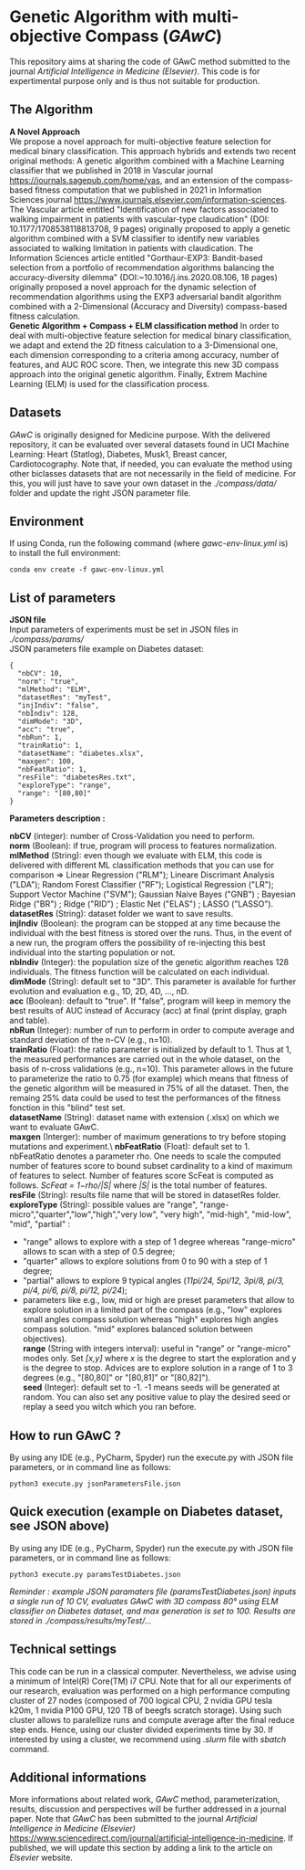 # Genetic Algorithm with multi-objective Compass (*GAwC*)

This repository aims at sharing the code of GAwC method submitted to the journal *Artificial Intelligence in Medicine (Elsevier)*. This code is for expertimental purpose only and is thus not suitable for production.

## The Algorithm

**A Novel Approach**\
We propose a novel approach for multi-objective feature selection for medical binary classification. This approach hybrids and extends two recent original methods: A genetic algorithm combined with a Machine Learning classifier that we published in 2018 in Vascular journal https://journals.sagepub.com/home/vas, and an extension of the compass-based fitness computation that we published in 2021 in Information Sciences journal https://www.journals.elsevier.com/information-sciences. The Vascular article entitled "Identification of new factors associated to walking impairment in patients with vascular-type claudication" (DOI: 10.1177/1708538118813708, 9 pages) originally proposed to apply a genetic algorithm combined with a SVM classifier to identify new variables associated to walking limitation in patients with claudication. The Information Sciences article entitled "Gorthaur-EXP3: Bandit-based selection from a portfolio of recommendation algorithms balancing the accuracy-diversity dilemma" (DOI:~10.1016/j.ins.2020.08.106, 18 pages) originally proposed a novel approach for the dynamic selection of recommendation algorithms using the EXP3 adversarial bandit algorithm combined with a 2-Dimensional (Accuracy and Diversity) compass-based fitness calculation.\
**Genetic Algorithm + Compass + ELM classification method**
In order to deal with multi-objective feature selection for medical binary classification, we adapt and extend the 2D fitness calculation to a 3-Dimensional one, each dimension corresponding to a criteria among accuracy, number of features, and AUC ROC score. Then, we integrate this new 3D compass approach into the original genetic algorithm. Finally, Extrem Machine Learning (ELM) is used for the classification process.

## Datasets

*GAwC* is originally designed for Medicine purpose. With the delivered repository, it can be evaluated over several datasets found in UCI Machine Learning: Heart (Statlog), Diabetes, Musk1, Breast cancer, Cardiotocography. Note that, if needed, you can evaluate the method using other biclasses datasets that are not necessarily in the field of medicine. For this, you will just have to save your own dataset in the *./compass/data/* folder and update the right JSON parameter file.


## Environment
If using Conda, run the following command (where *gawc-env-linux.yml* is) to install the full environment:
```
conda env create -f gawc-env-linux.yml
```


## List of parameters

**JSON file**\
Input parameters of experiments must be set in JSON files in *./compass/params/*\
JSON parameters file example on Diabetes dataset:
```
{
  "nbCV": 10,
  "norm": "true",
  "mlMethod": "ELM",
  "datasetRes": "myTest",
  "injIndiv": "false",
  "nbIndiv": 128,
  "dimMode": "3D",
  "acc": "true",
  "nbRun": 1,
  "trainRatio": 1,
  "datasetName": "diabetes.xlsx",
  "maxgen": 100,
  "nbFeatRatio": 1,
  "resFile": "diabetesRes.txt",
  "exploreType": "range",
  "range": "[80,80]"
}
```
**Parameters description :**

**nbCV** (integer): number of Cross-Validation you need to perform.\
**norm** (Boolean): if true, program will process to features normalization.\
**mlMethod** (String): even though we evaluate with ELM, this code is delivered with different ML classification methods that you can use for comparison => Linear Regression ("RLM"); Lineare Discrimant Analysis ("LDA"); Random Forest Classifier ("RF"); Logistical Regression ("LR"); Support Vector Machine ("SVM"); Gaussian Naive Bayes ("GNB") ; Bayesian Ridge ("BR") ;  Ridge ("RID") ; Elastic Net ("ELAS") ; LASSO ("LASSO").\
**datasetRes** (String): dataset folder we want to save results.\
**injIndiv** (Boolean): the program can be stopped at any time because the individual with the best fitness is stored over the runs. Thus, in the event of a new run, the program offers the possibility of re-injecting this best individual into the starting population or not.\
**nbIndiv** (Integer): the population size of the genetic algorithm reaches 128 individuals. The fitness function will be calculated on each individual.\
**dimMode** (String): default set to "3D". This parameter is available for further evolution and evaluation e.g., 1D, 2D, 4D, ..., nD.\
**acc** (Boolean): default to "true". If "false", program will keep in memory the best results of AUC instead of Accuracy (acc) at final (print display, graph and table).\
**nbRun** (Integer): number of run to perform in order to compute average and standard deviation of the n-CV (e.g., n=10).\
**trainRatio** (Float): the ratio parameter is initialized by default to 1. Thus at 1, the measured performances are carried out in the whole dataset, on the basis of n-cross validations (e.g., n=10). This parameter allows in the future to parameterize the ratio to 0.75 (for example) which means that fitness of the genetic algorithm will be measured in 75% of all the dataset. Then, the remaing 25% data could be used to test the performances of the fitness fonction in this "blind" test set.\
**datasetName** (String): dataset name with extension (.xlsx) on which we want to evaluate GAwC.\
**maxgen** (Interger): number of maximum generations to try before stoping mutations and experiment.\ 
**nbFeatRatio** (Float): default set to 1. nbFeatRatio denotes a parameter rho. One needs to scale the computed number of features score to bound subset cardinality to a kind of maximum of features to select. Number of features score ScFeat is computed as follows. *ScFeat = 1−rho/|S|* where *|S|* is the total number of features.\
**resFile** (String): results file name that will be stored in datasetRes folder.\
**exploreType** (String): possible values are "range", "range-micro","quarter","low","high","very low", "very high", "mid-high", "mid-low", "mid", "partial" : 
- "range" allows to explore with a step of 1 degree whereas "range-micro" allows to scan with a step of 0.5 degree; 
- "quarter" allows to explore solutions from 0 to 90 with a step of 1 degree;
- "partial" allows to explore 9 typical angles (*11pi/24, 5pi/12, 3pi/8, pi/3, pi/4, pi/6, pi/8, pi/12, pi/24*);
- parameters like e.g., low, mid or high are preset parameters that allow to explore solution in a limited part of the compass (e.g., "low" explores small angles compass solution whereas "high" explores high angles compass solution. "mid" explores balanced solution between objectives).\
**range** (String with integers interval): useful in "range" or "range-micro" modes only. Set *[x,y]* where *x* is the degree to start the exploration and y is the degree to stop. Advices are to explore solution in a range of 1 to 3 degrees (e.g., "[80,80]" or "[80,81]" or "[80,82]").\
**seed** (Integer): default set to -1. -1 means seeds will be generated at random. You can also set any positive value to play the desired seed or replay a seed you witch which you ran before.



## How to run GAwC ?

By using any IDE (e.g., PyCharm, Spyder) run the execute.py with JSON file parameters, or in command line as follows:
```
python3 execute.py jsonParametersFile.json
```


## Quick execution (example on Diabetes dataset, see JSON above)

By using any IDE (e.g., PyCharm, Spyder) run the execute.py with JSON file parameters, or in command line as follows:
```
python3 execute.py paramsTestDiabetes.json
```
*Reminder : example JSON paramaters file (paramsTestDiabetes.json) inputs a single run of 10 CV, evaluates GAwC with 3D compass 80° using ELM classifier on Diabetes dataset, and max generation is set to 100. Results are stored in ./compass/results/myTest/...* 

## Technical settings

This code can be run in a classical computer. Nevertheless, we advise using a minimum of Intel(R) Core(TM) i7 CPU. Note that for all our experiments of our research, evaluation was performed on a high performance computing cluster of 27 nodes (composed of 700 logical CPU, 2 nvidia GPU tesla k20m, 1 nvidia P100 GPU, 120 TB of beegfs scratch storage). Using such cluster allows to paralellize runs and compute average after the final reduce step ends. Hence, using our cluster divided experiments time by 30. If interested by using a cluster, we recommend using *.slurm* file with *sbatch* command. 

## Additional informations  
More informations about related work, *GAwC* method, parameterization, results, discussion and perspectives will be further addressed in a journal paper. Note that *GAwC* has been submitted to the journal *Artificial Intelligence in Medicine (Elsevier)* https://www.sciencedirect.com/journal/artificial-intelligence-in-medicine. If published, we will update this section by adding a link to the article on *Elsevier* website.

